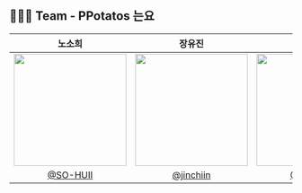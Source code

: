 ## 👩🏻‍💻 Team - PPotatos 는요

|                                      노소희                                      |                                      장유진                                       |                                      노소희                                       |                                      이한나                                        
| :------------------------------------------------------------------------------: | :-------------------------------------------------------------------------------: | :-------------------------------------------------------------------------------: | :-------------------------------------------------------------------------------:  
| <img src="https://avatars.githubusercontent.com/u/109736890?v=4" width="200px" /> | <img src="https://velog.velcdn.com/images/nellroll/post/84b96181-c3f3-4e04-9a6d-121a23035507/image.jpg" width="200px" /> | <img src="https://avatars.githubusercontent.com/u/109736890?v=4" width="200px" /> | <img src="https://avatars.githubusercontent.com/u/114378724?v=4" width="200px" />
|                      [@SO-HUII](https://github.com/SO-HUII)                       |                      [@jinchiin](https://github.com/jinchiim)                       |                      [@SO-HUII](https://github.com/SO-HUII)                       |                      [@hanna0527](https://github.com/hanna0527)                                             





